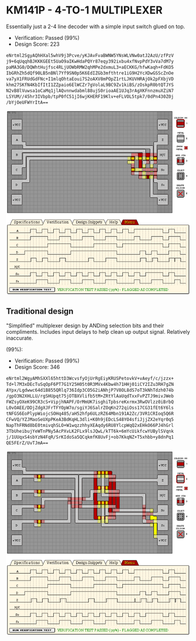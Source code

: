 # KM141P - 4-TO-1 MULTIPLEXER

Essentially just a 2-4 line decoder with a simple input switch glued on top.

- Verification: Passed (99%)
- Design Score: 223

```
eNrtml2SgyAQhHXal5whV9j3Pcve/yKJAvFvaBWNW5YNsWLVNw0atJ2AzU/zfPzV
j9+6qUqqhBJKKKGEEt5UaO9aIKwHdaPQYr87eqy392ixbu4xfNvpPdY3vVa7dM7y
paMA3G0/DQWhtHujfsc4RLjUOWbRMW2qhMPe2dxmuL3+aECKKG/hfwKaqh+FdKO5
IbGRhZh5dQf90LB5nBNl7Yf9SN0p5K6EdIZGb3mfthtre1iG9H2YcXDwGSScZnOe
va7yX1FRUdGdFNc+I1mlqOhtaEoui7S2oAXV8mPOpZ1rtLJKUVHRAjOk2pFXbjVD
khm27SKfN4KbIfItI1ZZpaio6ElWCZr7gVolaL9BC9Zv1kiBS/zOskpR0btQTJYS
N2vB8lVuwsa1oCaMq1jlAQvnnwdabml88ujS0rioaAE1UJq3rAgXKFnnzmuXZiN7
LSYUM//45hr3IVbpb/tpP0fC51jI6wjKHERF19Klv+eFLVOL5tpk7/0dPn430Z0j
/bYjOeUFWYrItA==
```

![12 KM141P 4-TO-1 MULTIPLEXER](./assets/12.png)

## Traditional design

"Simplified" multiplexer design by ANDing selection bits and their compliments.
Includes input delays to help clean up output signal. Relatively inaccurate.

(99%):
- Verification: Passed (99%)
- Design Score: 346

```
eNrtml2WgyAMhSXXl65httD3WcvsfyOjUrRgEiyKRUSPetovkV+vAeyf/c/jzzx+
Td+l7M3xDEcTuSqOpF6PT7G1Y25H05t0R3MVx4Kbw4h71HHj01iCY2IZu3RH7gZN
AYpx/Lgdwwc64d1B855QRlq736Idp3CO5G2iANhjP7V8OL8dS7oT3kNhTdzh074b
/gpO3N2XHLLU/rgSHUpqt75jOTBXVlifb5tM+ZRtYlAaUqdTxxFvPZTJ9mivJWeb
FWZsyOXeK99CR3cS+VipjhNAPF/OrMmUK7isghiTpbsreKxrmx3RwOVlzz0iBrbQ
L0vOAEE/DDjZdgXJFrTFYOpW7o/sgiYJ6SalrZOqKn272qiOss17CG31fEt6Y6ls
tNFGS6EoPlypWiojcSOHq485/aH52hfp6ULzRZ64Mbn191A2Zc/3VR1CRIoq5Q6R
CFwVQ/YZJMaoSeUXpPKeA3BdKqHL3dli+K0h9jEDcLS48YO4sfiJjjZX2eYqr0q5
NapThFRNd8bE0tmivqhSLO+W1wqzzhhyXEAqdy6RU8YlcpWqQ2xEHkO66PJ4hGrl
3TbUheibujYeWTnPNy5AcPXvLK2FLx9lsJQwL/kTT6k+6mYcUikfcwYUBylSVqnk
j/1UUqxS4sbYzN4FqR/SrKIdoSa5QCqkmfK8UvFj+ob7KkqNZ+T5xhbb+y8dnPq1
QE5FErZ/UvTJmA==
```

![12 KM141P 4-TO-1 MULTIPLEXER](./assets/12-simplified.png)
